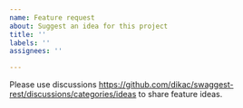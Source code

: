 ```yaml
---
name: Feature request
about: Suggest an idea for this project
title: ''
labels: ''
assignees: ''

---
```


Please use discussions https://github.com/dikac/swaggest-rest/discussions/categories/ideas to share feature ideas.
